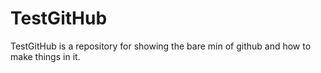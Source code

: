 TestGitHub
==========

TestGitHub is a repository for showing the bare min of github and how to make things in it.
